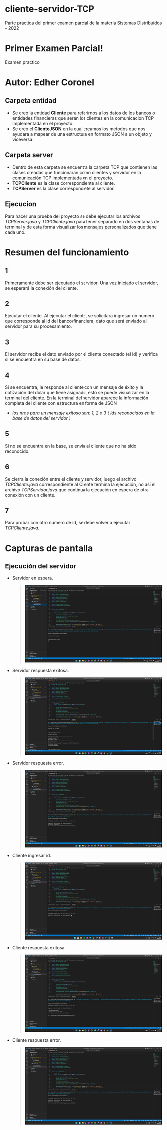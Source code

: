 # cliente-servidor-TCP
Parte practica del primer examen parcial de la materia Sistemas Distribuidos - 2022

# Primer Examen Parcial!

Examen practico


# Autor: Edher Coronel


## Carpeta entidad
 
* Se creo la entidad **Cliente** para referirnos a los datos de los bancos o entidades financieras que seran los clientes en la comunicacion TCP implementada en el proyecto.
*  Se creo el **ClienteJSON** en la cual creamos los metodos que nos ayudara a mapear de una estructura en formato JSON a un objeto y viceversa.

## Carpeta server

* Dentro de esta carpeta se encuentra la carpeta TCP que contienen las clases creadas que funcionaran como clientes y servidor en la comunicación TCP implementada en el proyecto.
* **TCPCliente** es la clase correspondiente al cliente.
* **TCPServer** es la clase correspondiete al servidor.

## Ejecucion 

Para hacer una prueba del proyecto se debe ejecutar los archivos *TCPServer.java* y *TCPCliente.java* para tener separado en dos ventanas de terminal y de esta forma visualizar los mensajes personalizados que tiene cada uno.

# Resumen del funcionamiento

## 1

Primeramente debe ser ejecutado el servidor. Una vez iniciado el servidor, se esperará la conexión del cliente.

## 2

Ejecutar el cliente. Al ejecutar el cliente, se solicitara ingresar un numero que corresponde al id del banco/financiera, dato que será enviado al servidor para su procesamiento.

## 3

El servidor recibe el dato enviado por el cliente conectado (el id) y verifica si se encuentra en su base de datos.
## 4

Si  se encuentra, le responde al cliente con un mensaje de éxito y la cotización del dólar que tiene asignado, esto se puede visualizar en la terminal del cliente. En la terminal del servidor aparece la información completa del cliente con estructura en forma de JSON
* *los nros para un mensaje exitoso son: 1, 2 o 3 ( ids reconocidos en la base de datos del servidor )*

## 5

Si  no se encuentra en la base, se envía al cliente que no ha sido reconocido.
## 6

Se cierra la conexión entre el cliente y servidor, luego el archivo *TCPCliente.java* correspondiente al Cliente termina la ejecución, no así el archivo *TCPServidor.java*  que continua la ejecución en espera de otra conexión con un cliente.
## 7

Para probar con otro numero de id, se debe volver a ejecutar *TCPCliente.java*.

# Capturas de pantalla
## Ejecución del servidor



- Servidor en espera.
	>![enter image description here](https://github.com/edhcoronel/cliente-servidor-TCP/blob/main/Capturas%20de%20Pantalla/ServidorCap1.png)
- Servidor respuesta exitosa.
	>![enter image description here](https://github.com/edhcoronel/cliente-servidor-TCP/blob/main/Capturas%20de%20Pantalla/ServidorCap2.png)

- Servidor respuesta error.
	>![enter image description here](https://github.com/edhcoronel/cliente-servidor-TCP/blob/main/Capturas%20de%20Pantalla/ClienteCap3.png)

- Cliente ingresar id.
	>![Image Text](https://github.com/edhcoronel/cliente-servidor-TCP/blob/main/Capturas%20de%20Pantalla/ClienteCap1.png)

- Cliente respuesta exitosa.
	>![enter image description here](https://github.com/edhcoronel/cliente-servidor-TCP/blob/main/Capturas%20de%20Pantalla/ClienteCap2.png)
- Cliente respuesta error.
	>![enter image description here](https://github.com/edhcoronel/cliente-servidor-TCP/blob/main/Capturas%20de%20Pantalla/ClienteCap3.png)
